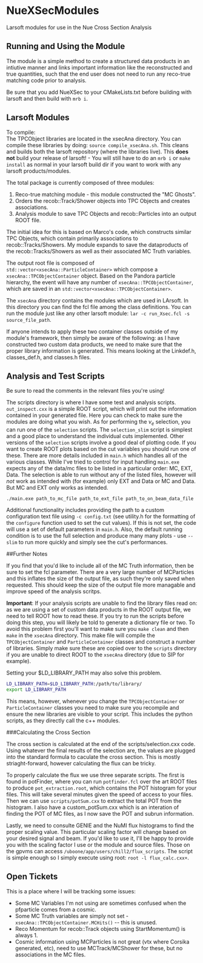 # NueXSecModules
Larsoft modules for use in the Nue Cross Section Analysis

## Running and Using the Module

The module is a simple method to create a structured data products in an intiutive manner and links important information like the reconstructed and true quantities, such that the end user does not need to run any reco-true matching code prior to analysis.

Be sure that you add NueXSec to your CMakeLists.txt before building with larsoft and then build with `mrb i`.

## Larsoft Modules
To compile:  
The TPCObject libraries are located in the xsecAna directory. You can compile these libraries by doing: `source compile_xsecAna.sh`. This cleans and builds both the larsoft repository (where the libraries live). This **does not** build your release of larsoft! - You will still have to do an `mrb i` or `make install` as normal in your larsoft build dir if you want to work with any larsoft products/modules.

The total package is currently composed of three modules:

1. Reco-true matching module - this module constructed the "MC Ghosts".
2. Orders the recob::Track/Shower objects into TPC Objects and creates associations.
3. Analysis module to save TPC Objects and recob::Particles into an output ROOT file.

The initial idea for this is based on Marco's code, which constructs similar TPC Objects, which contain primarily associations to recob::Tracks/Showers. My module expands to save the dataproducts of the recob::Tracks/Showers as well as their associated MC Truth variables.

The output root file is composed of `std::vector<xsecAna::ParticleContainer>` which compose a `xsecAna::TPCObjectContainer` object. Based on the Pandora particle hierarchy, the event will have any number of `xsecAna::TPCObjectContainer`, which are saved in an `std::vector<xsecAna::TPCObjectContainer>`.

The `xsecAna` directory contains the modules which are used in LArsoft. In this directory you can find the fcl file among the class definitions. You can run the module just like any other larsoft module: `lar -c run_Xsec.fcl -s source_file_path`.

If anyone intends to apply these two container classes outside of my module's framework, then simply be aware of the following: as I have constructed two custom data products, we need to make sure that the proper library information is generated. This means looking at the Linkdef.h, classes_def.h, and classes.h files.

## Analysis and Test Scripts

Be sure to read the comments in the relevant files you're using!

The scripts directory is where I have some test and analysis scripts. `out_inspect.cxx` is a simple ROOT script, which will print out the information contained in your generated file. Here you can check to make sure the modules are doing what you wish.
As for performing the $\nu_{e}$ selection, you can run one of the `selection` scripts. The `selection_slim` script is simplest and a good place to understand the individual cuts implemented. Other versions of the `selection` scripts involve a good deal of plotting code. If you want to create ROOT plots based on the cut variables you should run one of these.
There are more details included in `main.h` which handles all of the various classes.
While I've tried to control for input handling `main.exe` expects any of the data/mc files to be listed in a particular order: MC, EXT, Data.
The selection is able to run without any of the listed files, however will *not* work as intended with (for example) only EXT and Data or MC and Data. But MC and EXT only works as intended.

```
./main.exe path_to_mc_file path_to_ext_file path_to_on_beam_data_file
```

Additional functionality includes providing the path to a custom configuration text file using `-c config.txt` (see utility.h for the formatting of the `configure` function used to set the cut values). If this is not set, the code will use a set of default parameters in `main.h`.
Also, the default running condition is to use the full selection and produce many many plots - use `--slim` to run more quickly and simply see the cut's performances.


##Further Notes

If you find that you'd like to include all of the MC Truth information, then be sure to set the fcl parameter. There are a very large number of MCParticles and this inflates the size of the output file, as such they're only saved when requested. This should keep the size of the output file more managable and improve speed of the analysis scritps.

**Important**: If your analysis scripts are unable to find the library files read on: as we are using a set of custom data products in the ROOT output file, we need to tell ROOT how to read these. If you try to run the scripts before doing this step, you will likely be told to generate a dictionary file or two. To avoid this problem first you'll want to make sure you `make clean` and then `make` in the `xsecAna` directory. This make file will compile the `TPCObjectContainer` and `ParticleContainer` classes and construct a number of libraries. Simply make sure these are copied over to the `scripts` directory if you are unable to direct ROOT to the `xsecAna` directory (due to SIP for example).

Setting your $LD_LIBRARY_PATH may also solve this problem.
```bash
LD_LIBRARY_PATH=$LD_LIBRARY_PATH:/path/to/library/
export LD_LIBRARY_PATH
```

This means, however, whenever you change the `TPCObjectContainer` or `ParticleContainer` classes you need to make sure you recompile and ensure the new libraries are visible to your script.
This includes the python scripts, as they directly call the c++ modules.

###Calculating the Cross Section

The cross section is calculated at the end of the scripts/selection.cxx code. Using whatever the final results of the selection are, the values are plugged into the standard formula to caculate the cross section. This is mostly striaght-forward, however calculating the flux can be tricky.

To properly calculate the flux we use three separate scripts. The first is found in potFinder, where you can run `potfinder.fcl` over the art ROOT files to produce `pot_extraction.root`, which contains the POT histogram for your files. This will take several minutes given the speed of access to your files. Then we can use  `scripts/potSum.cxx` to extract the total POT from the histogram.
I also have a custom_potSum.cxx which is an interation of finding the POT of MC files, as I now save the POT and subrun information.

Lastly, we need to consulte GENIE and the NuMI flux histograms to find the proper scaling value. This particular scaling factor will change based on your desired signal and beam. If you'd like to use it, I'll be happy to provide you with the scaling factor I use or the module and source files. Those on the gpvms can access `/uboone/app/users/chill2/flux_scripts`. The script is simple enough so I simply execute using root: `root -l flux_calc.cxx+`.


## Open Tickets

This is a place where I will be tracking some issues:

- Some MC Variables I'm not using are sometimes confused when the pfparticle comes from a cosmic.
- Some MC Truth variables are simply not set - `xsecAna::TPCObjectContainer.MCHits()` -- this is unused.
- Reco Momentum for recob::Track objects using StartMomentum() is always 1.
- Cosmic information using MCParticles is not great (vtx where Corsika generated, etc), need to use MCTrack/MCShower for these, but no associations in the MC files.
